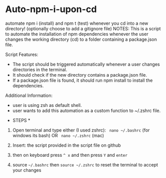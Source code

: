 # Auto-npm-i-upon-cd
automate npm i (install) and npm t (test) whenever you cd into a new directory! (optionally choose to add a gitignore file)
NOTES: 
This is a script to automate the installation of npm dependencies whenever the user changes the working directory (cd) to a folder containing a package.json file.

Script Features:
- The script should be triggered automatically whenever a user changes directories in the terminal.
- It should check if the new directory contains a package.json file.
- If a package.json file is found, it should run npm install to install the dependencies.

Additional Information:
-  user is using zsh as default shell.
-  user wants to add this automation as a custom function to ~/.zshrc file.


*  STEPS  *

1. Open terminal and type either (I used zshrc):
` nano ~/.bashrc` (for windows its bash)
OR
` nano ~/.zshrc` (mac)

2. Insert: the script provided in the script file on github

3. then on keyboard press ` ^ x ` and then press `Y` and  `enter`

4. source `~/.bashrc` then `source ~/.zshrc` to reset the terminal to accept your changes


